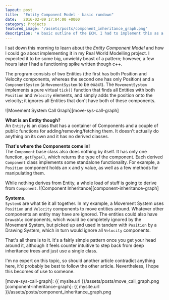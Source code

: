 ```yaml
---
layout: post
title:  "Entity Component Model - basic rundown"
date:   2016-02-09 17:04:00 +0000
category: Projects
featured_image: '/assets/posts/component_inheritance_graph.png'
description: 'A basic outline of the ECM. I had to implement this as a task for group project (this requirement was later removed as the lecturers deemed it too difficult to pull off in the time constraints!).'
---
```

I sat down this morning to learn about the _Entity Component Model_ and how I could go about implementing it in my Real World Modelling project. I expected it to be some big, unwieldy beast of a pattern; however, a few hours later I had a functioning spike written though c++.
<!-- excerpt -->
The program consists of two Entities (the first has both Position and Velocity components, whereas the second one has only Position) and a `ComponentSystem` (a `MovementSystem` to be exact). The `MovementSystem` implements a pure virtual `tick()` function that finds all Entities with both `Position` and `Velocity` elements, and simply adds the position onto the velocity; it ignores all Entities that don't have both of these components.

![Movement System Call Graph][move-sys-call-graph]

__What is an Entity though?__<br>
An `Entity` is an class that has a container of Components and a couple of public functions for adding/removing/fetching them. It doesn't actually do anything on its own and it has no derived classes.

__That's where the Components come in!__<br>
The `Component` base class also does nothing by itself. It has only one function, `getType()`, which returns the type of the component. Each derived `Component` class implements some standalone functionality. For example, a `Position` component holds an x and y value, as well as a few methods for manipulating them.

While nothing derives from Entity, a whole load of stuff is going to derive from `Component`.
![Component Inheritance][component-inheritance-graph]

__Systems.__<br>
`System`s are what tie it all together. In my example, a Movement System uses `Position` and `Velocity` components to move entities around. Whatever other components an entity may have are ignored. The entities could also have `Drawable` components, which would be completely ignored by the Movement System, but picked up and used in tandem with `Position` by a Drawing System, which in turn would ignore all `Velocity` components.

That's all there is to it. It's a fairly simple pattern once you get your head around it, although it feels counter intuitive to step back from deep inheritance trees and just use a single class.

I'm no expert on this topic, so should another article contradict anything here, it'd probably be best to follow the other article. Nevertheless, I hope this becomes of use to someone.


[move-sys-call-graph]: {{ mysite.url }}/assets/posts/move_call_graph.png
[component-inheritance-graph]: {{ mysite.url }}/assets/posts/component_inheritance_graph.png
